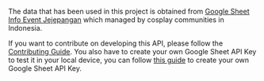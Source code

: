 The data that has been used in this project is obtained from [Google Sheet Info Event Jejepangan](https://docs.google.com/spreadsheets/d/1RQ2PZMRKjBVHpG0ettmuiDjjxzpF7OfFDfXlJDT0ElE/edit#gid=672618632) which managed by cosplay communities in Indonesia.

If you want to contribute on developing this API, please follow the [Contributing Guide](CONTRIBUTING.md). You also have to create your own Google Sheet API Key to test it in your local device, you can follow [this guide](https://yehezgun.com/articles/google-spreadsheet-cms) to create your own Google Sheet API Key.
